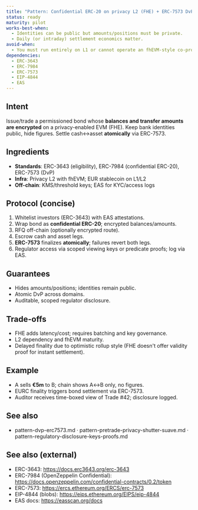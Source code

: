 ```yaml
---
title: "Pattern: Confidential ERC-20 on privacy L2 (FHE) + ERC-7573 DvP"
status: ready
maturity: pilot
works-best-when:
  - Identities can be public but amounts/positions must be private.
  - Daily (or intraday) settlement economics matter.
avoid-when:
  - You must run entirely on L1 or cannot operate an fhEVM-style co-processor.
dependencies:
  - ERC-3643
  - ERC-7984
  - ERC-7573
  - EIP-4844
  - EAS
---
```


## Intent
Issue/trade a permissioned bond whose **balances and transfer amounts are encrypted** on a privacy-enabled EVM (FHE). Keep bank identities public, hide figures. Settle cash↔asset **atomically** via ERC-7573.

## Ingredients
- **Standards**: ERC-3643 (eligibility), ERC-7984 (confidential ERC-20), ERC-7573 (DvP)
- **Infra**: Privacy L2 with fhEVM; EUR stablecoin on L1/L2
- **Off-chain**: KMS/threshold keys; EAS for KYC/access logs

## Protocol (concise)
1. Whitelist investors (ERC-3643) with EAS attestations.
2. Wrap bond as **confidential ERC-20**; encrypted balances/amounts.
3. RFQ off-chain (optionally encrypted route).
4. Escrow cash and asset legs.
5. **ERC-7573** finalizes **atomically**; failures revert both legs.
6. Regulator access via scoped viewing keys or predicate proofs; log via EAS.

## Guarantees
- Hides amounts/positions; identities remain public.
- Atomic DvP across domains.
- Auditable, scoped regulator disclosure.

## Trade-offs
- FHE adds latency/cost; requires batching and key governance.
- L2 dependency and fhEVM maturity.
- Delayed finality due to optimistic rollup style (FHE doesn't offer validity proof for instant settlement).

## Example
- A sells **€5m** to B; chain shows A↔B only, no figures.
- EURC finality triggers bond settlement via ERC-7573.
- Auditor receives time-boxed view of Trade #42; disclosure logged.

## See also
- pattern-dvp-erc7573.md · pattern-pretrade-privacy-shutter-suave.md · pattern-regulatory-disclosure-keys-proofs.md

## See also (external)
- ERC-3643: https://docs.erc3643.org/erc-3643
- ERC-7984 (OpenZeppelin Confidential): https://docs.openzeppelin.com/confidential-contracts/0.2/token
- ERC-7573: https://ercs.ethereum.org/ERCS/erc-7573
- EIP-4844 (blobs): https://eips.ethereum.org/EIPS/eip-4844
- EAS docs: https://easscan.org/docs